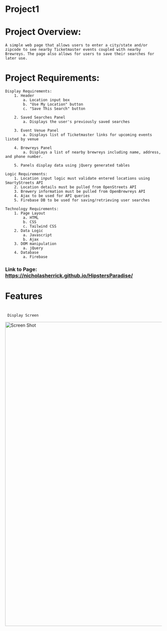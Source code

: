 # Project1

# Project Overview:
```
A simple web page that allows users to enter a city/state and/or zipcode to see nearby Ticketmaster events coupled with nearby Brewreys. The page also allows for users to save their searches for later use.
```

# Project Requirements:
```
Display Requirements:
    1. Header
        a. Location input box
        b. "Use My Location" button
        c. "Save This Search" button

    2. Saved Searches Panel
        a. Displays the user's previously saved searches

    3. Event Venue Panel
        a. Displays list of Ticketmaster links for upcoming events listed by venue

    4. Brewreys Panel
        a. Displays a list of nearby brewreys including name, address, and phone number.

    5. Panels display data using jQuery generated tables

Logic Requirements:
    1. Location input logic must validate entered locations using SmartyStreets API
    2. Location details must be pulled from OpenStreets API
    3. Brewery information must be pulled from OpenBrewreys API
    4. Ajax to be used for API queries
    5. Firebase DB to be used for saving/retrieving user searches
 
Technology Requirements:
    1. Page Layout
        a. HTML
        b. CSS
        c. Tailwind CSS
    2. Data Logic
        a. Javascript
        b. Ajax
    3. DOM manipulation
        a. jQuery
    4. Database
        a. Firebase
```
 
 ### Link to Page: https://nicholasherrick.github.io/HipstersParadise/
 
 # Features
 #####
```
 
 Display Screen

 ```
 <img width="977" alt="Screen Shot" src="assets/images/ScreenShot.PNG">
 
 ```